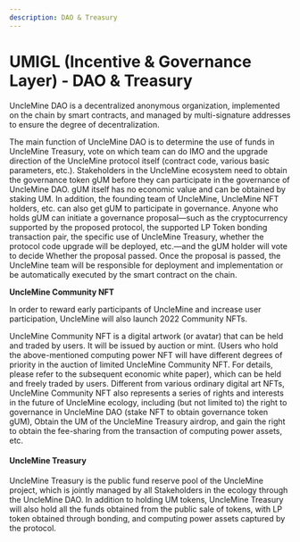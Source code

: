 ```yaml
---
description: DAO & Treasury
---
```


# UMIGL (Incentive & Governance Layer) - DAO & Treasury

UncleMine DAO is a decentralized anonymous organization, implemented on the chain by smart contracts, and managed by multi-signature addresses to ensure the degree of decentralization.

The main function of UncleMine DAO is to determine the use of funds in UncleMine Treasury, vote on which team can do IMO and the upgrade direction of the UncleMine protocol itself (contract code, various basic parameters, etc.). Stakeholders in the UncleMine ecosystem need to obtain the governance token gUM before they can participate in the governance of UncleMine DAO. gUM itself has no economic value and can be obtained by staking UM. In addition, the founding team of UncleMine, UncleMine NFT holders, etc. can also get gUM to participate in governance. Anyone who holds gUM can initiate a governance proposal—such as the cryptocurrency supported by the proposed protocol, the supported LP Token bonding transaction pair, the specific use of UncleMine Treasury, whether the protocol code upgrade will be deployed, etc.—and the gUM holder will vote to decide Whether the proposal passed. Once the proposal is passed, the UncleMine team will be responsible for deployment and implementation or be automatically executed by the smart contract on the chain.

**UncleMine Community NFT**

In order to reward early participants of UncleMine and increase user participation, UncleMine will also launch 2022 Community NFTs.

UncleMine Community NFT is a digital artwork (or avatar) that can be held and traded by users. It will be issued by auction or mint. (Users who hold the above-mentioned computing power NFT will have different degrees of priority in the auction of limited UncleMine Community NFT. For details, please refer to the subsequent economic white paper), which can be held and freely traded by users. Different from various ordinary digital art NFTs, UncleMine Community NFT also represents a series of rights and interests in the future of UncleMine ecology, including (but not limited to) the right to governance in UncleMine DAO (stake NFT to obtain governance token gUM), Obtain the UM of the UncleMine Treasury airdrop, and gain the right to obtain the fee-sharing from the transaction of computing power assets, etc.

#### **UncleMine Treasury** <a href="#_pnj8tzysa034" id="_pnj8tzysa034"></a>

UncleMine Treasury is the public fund reserve pool of the UncleMine project, which is jointly managed by all Stakeholders in the ecology through the UncleMine DAO. In addition to holding UM tokens, UncleMine Treasury will also hold all the funds obtained from the public sale of tokens, with LP token obtained through bonding, and computing power assets captured by the protocol.
